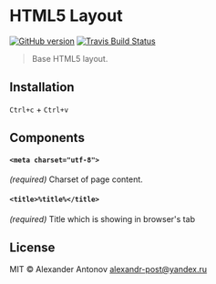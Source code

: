 HTML5 Layout
==============

[![GitHub version][github-version-img]][github-version] [![Travis Build Status][travis-img]][travis]

[github-version-img]: https://badge.fury.io/gh/ahtohbi4%2Flayout.svg
[github-version]: https://badge.fury.io/gh/ahtohbi4%2Flayout
[travis-img]: https://travis-ci.org/ahtohbi4/layout.svg
[travis]: https://travis-ci.org/ahtohbi4/layout

> Base HTML5 layout.

Installation
-----------------

```Ctrl+c``` + ```Ctrl+v```

Components
--------------------

#### ```<meta charset="utf-8">```
*(required)* Charset of page content.

#### ```<title>%title%</title>```
*(required)* Title which is showing in browser's tab

License
--------------------

MIT © Alexander Antonov <alexandr-post@yandex.ru>
